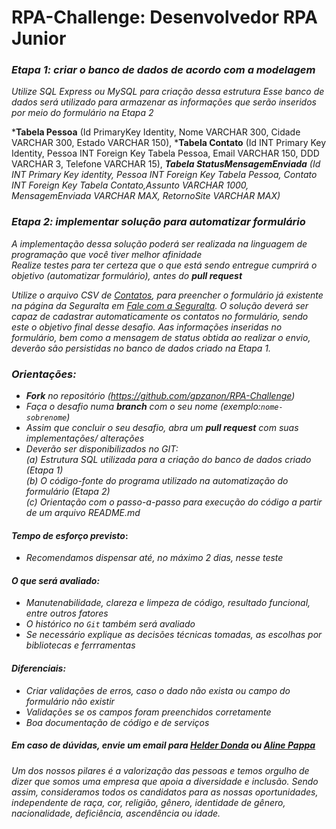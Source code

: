 # RPA-Challenge: Desenvolvedor RPA Junior

### *Etapa 1: criar o banco de dados de acordo com a modelagem*
*Utilize SQL Express ou MySQL para criação dessa estrutura*
*Esse banco de dados será utilizado para armazenar as informações que serão inseridos por meio do formulário na Etapa 2*

***Tabela Pessoa** (Id PrimaryKey Identity, Nome VARCHAR 300, Cidade VARCHAR 300, Estado VARCHAR 150), ***Tabela Contato** (Id INT Primary Key Identity, Pessoa INT Foreign Key Tabela Pessoa, Email VARCHAR 150, DDD VARCHAR 3, Telefone VARCHAR 15), ***Tabela StatusMensagemEnviada** (Id INT Primary Key identity, Pessoa INT Foreign Key Tabela Pessoa, Contato INT Foreign Key Tabela Contato,Assunto VARCHAR 1000, MensagemEnviada VARCHAR MAX, RetornoSite VARCHAR MAX)*

### *Etapa 2: implementar solução para automatizar formulário*
*A implementação dessa solução poderá ser realizada na linguagem de programação que você tiver melhor afinidade*</br>
*Realize testes para ter certeza que o que está sendo entregue cumprirá o objetivo (automatizar formulário), antes do **pull request***</br>

*Utilize o arquivo CSV de [Contatos](https://github.com/gpzanon/RPA-Challenge/blob/main/Contatos.csv), para preencher o formulário já existente na página da Seguralta em [Fale com a Seguralta]( http://seguralta.com.br/site/contato). O solução deverá ser capaz de cadastrar automaticamente os contatos no formulário, sendo este o objetivo final desse desafio. Aas informações inseridas no formulário, bem como a mensagem de status obtida ao realizar o envio, deverão são persistidas no banco de dados criado na Etapa 1.*


### *Orientações:*
- ***Fork** no repositório (https://github.com/gpzanon/RPA-Challenge)*
- *Faça o desafio numa **branch** com o seu nome (exemplo:`nome-sobrenome`)*
- *Assim que concluir o seu desafio, abra um **pull request** com suas implementações/ alterações*
- *Deverão ser disponibilizados no GIT:*</br>
  *(a) Estrutura SQL utilizada para a criação do banco de dados criado (Etapa 1)*</br>
  *(b) O código-fonte do programa utilizado na automatização do formulário (Etapa 2)*</br>
  *(c) Orientação com o passo-a-passo para execução do código a partir de um arquivo README.md*

#### *Tempo de esforço previsto*:
- *Recomendamos dispensar até, no máximo 2 dias, nesse teste*

#### *O que será avaliado:*
- *Manutenabilidade, clareza e limpeza de código, resultado funcional, entre outros fatores*
- *O histórico no `Git` também será avaliado*
- *Se necessário explique as decisões técnicas tomadas, as escolhas por bibliotecas e ferrramentas*

#### *Diferenciais:*
- *Criar validações de erros, caso o dado não exista ou campo do formulário não existir*
- *Validações se os campos foram preenchidos corretamente*
- *Boa documentação de código e de serviços*</p>


##### *Em caso de dúvidas, envie um email para [Helder Donda](mailto:helder.dev@seguralta.com.br) ou [Aline Pappa](mailto:aline.dev@seguralta.com.br)*
*Um dos nossos pilares é a valorização das pessoas e temos orgulho de dizer que somos uma empresa que apoia a diversidade e inclusão. Sendo assim, consideramos todos os candidatos para as nossas oportunidades, independente de raça, cor, religião, gênero, identidade de gênero, nacionalidade, deficiência, ascendência ou idade.*

